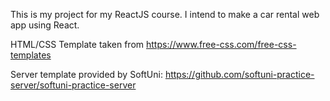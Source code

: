 This is my project for my ReactJS course. I intend to make a car rental web app using React.

HTML/CSS Template taken from https://www.free-css.com/free-css-templates

Server template provided by SoftUni: https://github.com/softuni-practice-server/softuni-practice-server